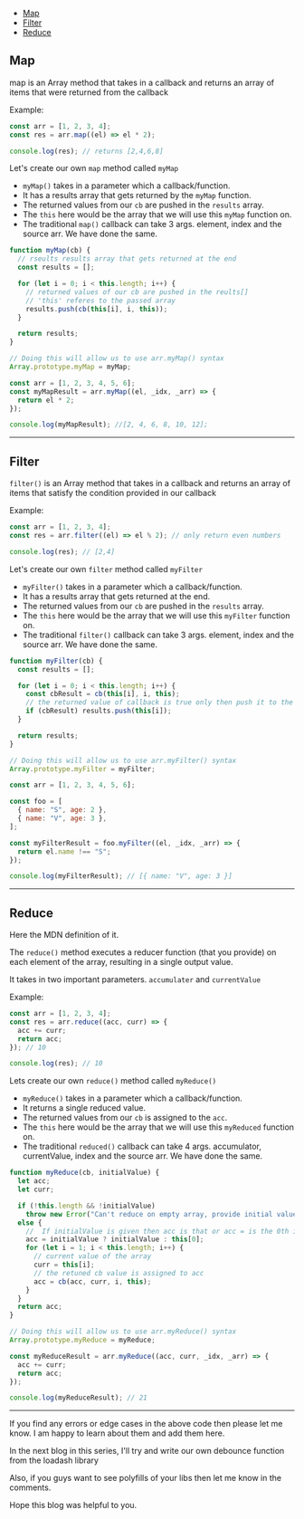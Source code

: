 <!-- TOC -->

- [Map](#map)
- [Filter](#filter)
- [Reduce](#reduce)

<!-- /TOC -->

## Map

map is an Array method that takes in a callback and returns
an array of items that were returned from the callback

Example:

```js
const arr = [1, 2, 3, 4];
const res = arr.map((el) => el * 2);

console.log(res); // returns [2,4,6,8]
```

Let's create our own `map` method called `myMap`

- `myMap()` takes in a parameter which a callback/function.
- It has a results array that gets returned by the `myMap` function.
- The returned values from our `cb` are pushed in the `results` array.
- The `this` here would be the array that we will use this `myMap` function on.
- The traditional `map()` callback can take 3 args. element, index and the source arr. We have done the same.

```js
function myMap(cb) {
  // rseults results array that gets returned at the end
  const results = [];

  for (let i = 0; i < this.length; i++) {
    // returned values of our cb are pushed in the reults[]
    // 'this' referes to the passed array
    results.push(cb(this[i], i, this));
  }

  return results;
}

// Doing this will allow us to use arr.myMap() syntax
Array.prototype.myMap = myMap;

const arr = [1, 2, 3, 4, 5, 6];
const myMapResult = arr.myMap((el, _idx, _arr) => {
  return el * 2;
});

console.log(myMapResult); //[2, 4, 6, 8, 10, 12];
```

---

## Filter

`filter()` is an Array method that takes in a callback and returns
an array of items that satisfy the condition provided in our callback

Example:

```js
const arr = [1, 2, 3, 4];
const res = arr.filter((el) => el % 2); // only return even numbers

console.log(res); // [2,4]
```

Let's create our own `filter` method called `myFilter`

- `myFilter()` takes in a parameter which a callback/function.
- It has a results array that gets returned at the end.
- The returned values from our `cb` are pushed in the `results` array.
- The `this` here would be the array that we will use this `myFilter` function on.
- The traditional `filter()` callback can take 3 args. element, index and the source arr. We have done the same.

```js
function myFilter(cb) {
  const results = [];

  for (let i = 0; i < this.length; i++) {
    const cbResult = cb(this[i], i, this);
    // the returned value of callback is true only then push it to the results
    if (cbResult) results.push(this[i]);
  }

  return results;
}

// Doing this will allow us to use arr.myFilter() syntax
Array.prototype.myFilter = myFilter;

const arr = [1, 2, 3, 4, 5, 6];

const foo = [
  { name: "S", age: 2 },
  { name: "V", age: 3 },
];

const myFilterResult = foo.myFilter((el, _idx, _arr) => {
  return el.name !== "S";
});

console.log(myFilterResult); // [{ name: "V", age: 3 }]
```

---

## Reduce

Here the MDN definition of it.

The `reduce()` method executes a reducer function (that you provide) on each element of the array, resulting in a single output value.

It takes in two important parameters.
`accumulater` and `currentValue`

Example:

```js
const arr = [1, 2, 3, 4];
const res = arr.reduce((acc, curr) => {
  acc += curr;
  return acc;
}); // 10

console.log(res); // 10
```

Lets create our own `reduce()` method called `myReduce()`

- `myReduce()` takes in a parameter which a callback/function.
- It returns a single reduced value.
- The returned values from our `cb` is assigned to the `acc`.
- The `this` here would be the array that we will use this `myReduced` function on.
- The traditional `reduced()` callback can take 4 args. accumulator, currentValue, index and the source arr. We have done the same.

```js
function myReduce(cb, initialValue) {
  let acc;
  let curr;

  if (!this.length && !initialValue)
    throw new Error("Can't reduce on empty array, provide initial value");
  else {
    //  If initialValue is given then acc is that or acc = is the 0th index of this
    acc = initialValue ? initialValue : this[0];
    for (let i = 1; i < this.length; i++) {
      // current value of the array
      curr = this[i];
      // the retuned cb value is assigned to acc
      acc = cb(acc, curr, i, this);
    }
  }
  return acc;
}

// Doing this will allow us to use arr.myReduce() syntax
Array.prototype.myReduce = myReduce;

const myReduceResult = arr.myReduce((acc, curr, _idx, _arr) => {
  acc += curr;
  return acc;
});

console.log(myReduceResult); // 21
```

---

If you find any errors or edge cases in the above code then please let me know. I am happy to learn about them and add them here.

In the next blog in this series, I'll try and write our own debounce function from the loadash library

Also, if you guys want to see polyfills of your libs then let me know in the comments.

Hope this blog was helpful to you.

